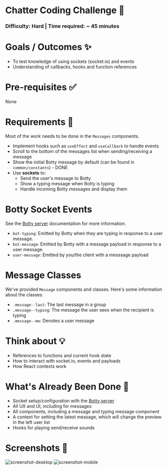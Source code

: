 # Chatter Coding Challenge 🤖

### Difficulty: Hard | Time required: ~ 45 minutes

# Goals / Outcomes ✨
- To test knowledge of using sockets (socket.io) and events
- Understanding of callbacks, hooks and function references

# Pre-requisites ✅
None

# Requirements 📖
Most of the work needs to be done in the `Messages` components.

- Implement hooks such as `useEffect` and `useCallback` to handle events
- Scroll to the bottom of the messages list when sending/receiving a message
- Show the initial Botty message by default (can be found in `common/constants`) - DONE
- Use **sockets** to:
  - Send the user's message to Botty
  - Show a typing message when Botty is typing
  - Handle incoming Botty messages and display them

# Botty Socket Events
See the [Botty server](https://github.com/alexgurr/botty) documentation for more information.
- `bot-typing`: Emitted by Botty when they are typing in response to a user message.
- `bot-message`: Emitted by Botty with a message payload in response to a user message.
- `user-message`: Emitted by you/the client with a messsage payload

# Message Classes
We've provided `Message` components and classes. Here's some information about the classes.
- `.message--last`: The last message in a group
- `.message--typing`: The message the user sees when the recipient is typing
- `.message--me`: Denotes a user message

# Think about 💡
- References to functions and current hook state
- How to interact with socket.io, events and payloads
- How React contexts work

# What's Already Been Done 🏁
- Socket setup/configuration with the [Botty server](https://github.com/alexgurr/botty)
- All UX and UI, including for messages
- All components, including a message and typing message component
- A context for setting the latest message, which will change the preview in the left user list
- Hooks for playing send/receive sounds

# Screenshots 🌄

![screenshot-desktop](https://puu.sh/Hp0C2/cb14e843de.png)
![screenshot-mobile](https://puu.sh/HoYEw/9b760f91f7.png)
